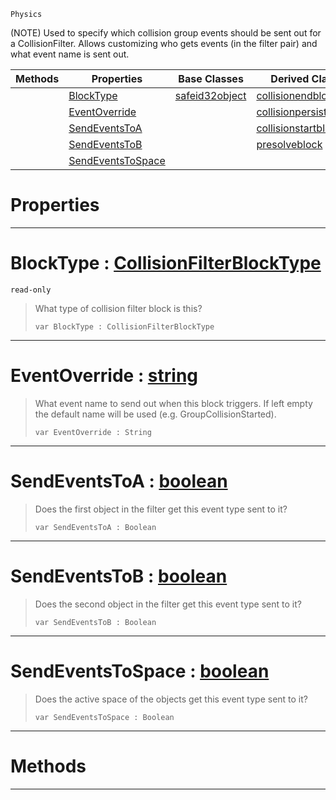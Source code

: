  `Physics`

(NOTE) Used to specify which collision group events should be sent out for a CollisionFilter. Allows customizing who gets events (in the filter pair) and what event name is sent out.

|Methods|Properties|Base Classes|Derived Classes|
|---|---|---|---|
| |[ BlockType](https://github.com/PlasmaEngine/PlasmaDocs/blob/master/code_reference/class_reference/collisionfilterblock.markdown#blocktype-plasma-engine-do)|[safeid32object](https://github.com/PlasmaEngine/PlasmaDocs/blob/master/code_reference/class_reference/safeid32object.markdown)|[collisionendblock](https://github.com/PlasmaEngine/PlasmaDocs/blob/master/code_reference/class_reference/collisionendblock.markdown)|
| |[ EventOverride](https://github.com/PlasmaEngine/PlasmaDocs/blob/master/code_reference/class_reference/collisionfilterblock.markdown#eventoverride-plasma-engin)| |[collisionpersistedblock](https://github.com/PlasmaEngine/PlasmaDocs/blob/master/code_reference/class_reference/collisionpersistedblock.markdown)|
| |[ SendEventsToA](https://github.com/PlasmaEngine/PlasmaDocs/blob/master/code_reference/class_reference/collisionfilterblock.markdown#sendeventstoa-plasma-engin)| |[collisionstartblock](https://github.com/PlasmaEngine/PlasmaDocs/blob/master/code_reference/class_reference/collisionstartblock.markdown)|
| |[ SendEventsToB](https://github.com/PlasmaEngine/PlasmaDocs/blob/master/code_reference/class_reference/collisionfilterblock.markdown#sendeventstob-plasma-engin)| |[presolveblock](https://github.com/PlasmaEngine/PlasmaDocs/blob/master/code_reference/class_reference/presolveblock.markdown)|
| |[ SendEventsToSpace](https://github.com/PlasmaEngine/PlasmaDocs/blob/master/code_reference/class_reference/collisionfilterblock.markdown#sendeventstospace-plasma-e)| | |


 #  Properties


---  
 #  BlockType : [CollisionFilterBlockType](https://github.com/PlasmaEngine/PlasmaDocs/blob/master/code_reference/enum_reference.markdown#collisionfilterblocktype)

 `read-only`

> What type of collision filter block is this?
> ``` lang=cpp, name=Lightning
> var BlockType : CollisionFilterBlockType


---  
 #  EventOverride : [string](https://github.com/PlasmaEngine/PlasmaDocs/blob/master/code_reference/lightning_base_types/string.markdown)

> What event name to send out when this block triggers. If left empty the default name will be used (e.g. GroupCollisionStarted).
> ``` lang=cpp, name=Lightning
> var EventOverride : String


---  
 #  SendEventsToA : [boolean](https://github.com/PlasmaEngine/PlasmaDocs/blob/master/code_reference/lightning_base_types/boolean.markdown)

> Does the first object in the filter get this event type sent to it?
> ``` lang=cpp, name=Lightning
> var SendEventsToA : Boolean


---  
 #  SendEventsToB : [boolean](https://github.com/PlasmaEngine/PlasmaDocs/blob/master/code_reference/lightning_base_types/boolean.markdown)

> Does the second object in the filter get this event type sent to it?
> ``` lang=cpp, name=Lightning
> var SendEventsToB : Boolean


---  
 #  SendEventsToSpace : [boolean](https://github.com/PlasmaEngine/PlasmaDocs/blob/master/code_reference/lightning_base_types/boolean.markdown)

> Does the active space of the objects get this event type sent to it?
> ``` lang=cpp, name=Lightning
> var SendEventsToSpace : Boolean


---  
 #  Methods


---  
 

 
